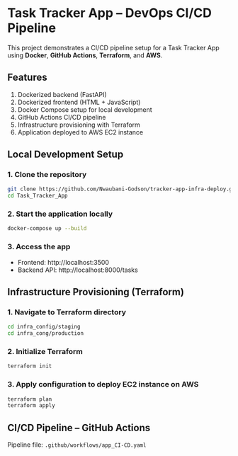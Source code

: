 
# Task Tracker App – DevOps CI/CD Pipeline

This project demonstrates a CI/CD pipeline setup for a Task Tracker App using **Docker**, **GitHub Actions**, **Terraform**, and **AWS**.

## Features

1. Dockerized backend (FastAPI)  
2. Dockerized frontend (HTML + JavaScript)  
3. Docker Compose setup for local development  
4. GitHub Actions CI/CD pipeline  
5. Infrastructure provisioning with Terraform  
6. Application deployed to AWS EC2 instance  

## Local Development Setup

### 1. Clone the repository

```bash
git clone https://github.com/Nwaubani-Godson/tracker-app-infra-deploy.git
cd Task_Tracker_App
```

### 2. Start the application locally

```bash
docker-compose up --build
```

### 3. Access the app

- Frontend: http://localhost:3500  
- Backend API: http://localhost:8000/tasks

## Infrastructure Provisioning (Terraform)

### 1. Navigate to Terraform directory

```bash
cd infra_config/staging
cd infra_cong/production
```

### 2. Initialize Terraform

```bash
terraform init
```

### 3. Apply configuration to deploy EC2 instance on AWS

```bash
terraform plan
terraform apply
```

## CI/CD Pipeline – GitHub Actions

Pipeline file: `.github/workflows/app_CI-CD.yaml`

